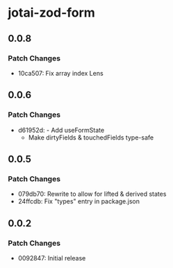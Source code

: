 # jotai-zod-form

## 0.0.8

### Patch Changes

- 10ca507: Fix array index Lens

## 0.0.6

### Patch Changes

- d61952d: - Add useFormState
  - Make dirtyFields & touchedFields type-safe

## 0.0.5

### Patch Changes

- 079db70: Rewrite to allow for lifted & derived states
- 24ffcdb: Fix "types" entry in package.json

## 0.0.2

### Patch Changes

- 0092847: Initial release
